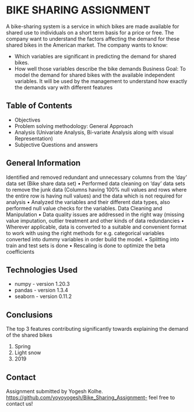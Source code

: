 # BIKE SHARING ASSIGNMENT

A bike-sharing system is a service in which bikes are made available for shared use to individuals on a short term basis for a price or free.
The company want to understand the factors affecting the demand for these shared bikes in the American market. The company wants to know:
- Which variables are significant in predicting the demand for shared bikes.
- How well those variables describe the bike demands
Business Goal:
To model the demand for shared bikes with the available independent variables. It will be used by the management to understand how exactly the demands vary with different features


## Table of Contents
* Objectives
* Problem solving methodology: General Approach
* Analysis (Univariate Analysis, Bi-variate Analysis along with visual Representation)
* Subjective Questions and answers

## General Information
Identified and removed redundant and unnecessary columns from the ‘day’ data set (Bike share data set)
• Performed data cleaning on ‘day’ data sets to remove the junk data (Columns having 100% null values and rows
where the entire row is having null values) and the data which is not required for analysis
• Analyzed the variables and their different data types, also performed null value checks for the variables.
Data Cleaning and Manipulation
• Data quality issues are addressed in the right way (missing value imputation, outlier treatment and other kinds of data redundancies
• Wherever applicable, data is converted to a suitable and convenient format to work with using the right methods for e.g. categorical variables converted into dummy variables in order build the model.
• Splitting into train and test sets is done
• Rescaling is done to optimize the beta coefficients

## Technologies Used
- numpy - version 1.20.3
- pandas - version 1.3.4
- seaborn - version 0.11.2

## Conclusions
The top 3 features contributing significantly towards explaining the demand of the shared bikes
1. Spring
2. Light snow
3. 2019

## Contact
Assignment submitted by Yogesh Kolhe. 
https://github.com/yoyoyogesh/Bike_Sharing_Assignment- feel free to contact us!
